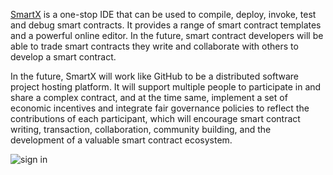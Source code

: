[SmartX](http://smartx.ont.io/#/) is a one-stop IDE that can be used to compile, deploy, invoke, test and debug smart contracts. It provides a range of smart contract templates and a powerful online editor. In the future, smart contract developers will be able to trade smart contracts they write and collaborate with others to develop a smart contract.

In the future, SmartX will work like GitHub to be a distributed software project hosting platform. It will support multiple people to participate in and share a complex contract, and at the time same, implement a set of economic incentives and integrate fair governance policies to reflect the contributions of each participant, which will encourage smart contract writing, transaction, collaboration, community building, and the development of a valuable smart contract ecosystem.

![sign in](http://wx1.sinaimg.cn/mw690/0060lm7Tly1fstj6i5no6j30o00lcac9.jpg)